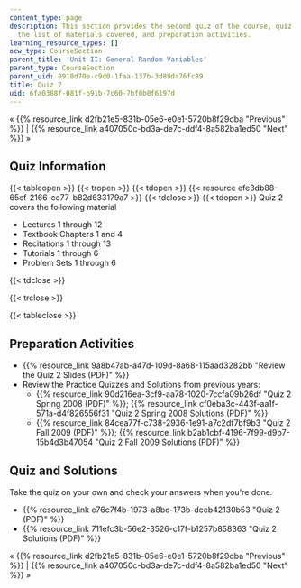 ```yaml
---
content_type: page
description: This section provides the second quiz of the course, quiz solutions,
  the list of materials covered, and preparation activities.
learning_resource_types: []
ocw_type: CourseSection
parent_title: 'Unit II: General Random Variables'
parent_type: CourseSection
parent_uid: 8918d70e-c9d0-1faa-137b-3d89da76fc89
title: Quiz 2
uid: 6fa0388f-081f-b91b-7c60-7bf0b0f6197d
---
```


« {{% resource_link d2fb21e5-831b-05e6-e0e1-5720b8f29dba "Previous" %}} | {{% resource_link a407050c-bd3a-de7c-ddf4-8a582ba1ed50 "Next" %}} »

Quiz Information
----------------

{{< tableopen >}}
{{< tropen >}}
{{< tdopen >}}
{{< resource efe3db88-65cf-2166-cc77-b82d633179a7 >}}
{{< tdclose >}}
{{< tdopen >}}
Quiz 2 covers the following material

*   Lectures 1 through 12
*   Textbook Chapters 1 and 4
*   Recitations 1 through 13
*   Tutorials 1 through 6
*   Problem Sets 1 through 6


{{< tdclose >}}

{{< trclose >}}

{{< tableclose >}}

Preparation Activities
----------------------

*   {{% resource_link 9a8b47ab-a47d-109d-8a68-115aad3282bb "Review the Quiz 2 Slides (PDF)" %}}
*   Review the Practice Quizzes and Solutions from previous years:
    *   {{% resource_link 90d216ea-3cf9-aa78-1020-7ccfa09b26df "Quiz 2 Spring 2008 (PDF)" %}}; {{% resource_link cf0eba3c-443f-aa1f-571a-d4f826556f31 "Quiz 2 Spring 2008 Solutions (PDF)" %}}
    *   {{% resource_link 84cea77f-c738-2936-1e91-a7c2df7bf9b3 "Quiz 2 Fall 2009 (PDF)" %}}; {{% resource_link b2ab1cbf-4196-7f99-d9b7-15b4d3b47054 "Quiz 2 Fall 2009 Solutions (PDF)" %}}

Quiz and Solutions
------------------

Take the quiz on your own and check your answers when you're done.

*   {{% resource_link e76c7f4b-1973-a8bc-173b-dceb42130b53 "Quiz 2 (PDF)" %}}
*   {{% resource_link 711efc3b-56e2-3526-c17f-b1257b858363 "Quiz 2 Solutions (PDF)" %}}

« {{% resource_link d2fb21e5-831b-05e6-e0e1-5720b8f29dba "Previous" %}} | {{% resource_link a407050c-bd3a-de7c-ddf4-8a582ba1ed50 "Next" %}} »